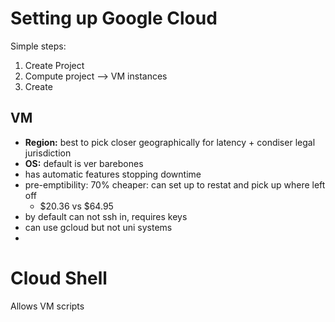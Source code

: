 # Setting up Google Cloud

Simple steps:

1. Create Project
2. Compute project --> VM instances
3. Create

## VM

* **Region:** best to pick closer geographically for latency + condiser legal jurisdiction
* **OS:** default is ver barebones
* has automatic features stopping downtime
* pre-emptibility: 70% cheaper: can set up to restat and pick up where left off 
   * $20.36  vs $64.95
* by default can not ssh in, requires keys
* can use gcloud but not uni systems
*



# Cloud Shell

Allows VM scripts

